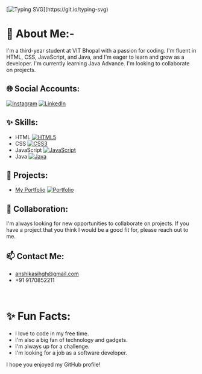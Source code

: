 [![Typing SVG](https://readme-typing-svg.demolab.com?font=Lora&pause=1000&width=435&lines=Hey....sup?👋,I'm..Anshika!)](https://git.io/typing-svg)


# 💫 About Me:- 
I'm a third-year student at VIT Bhopal with a passion for coding. I'm fluent in HTML, CSS, JavaScript, and Java, and I'm eager to learn and grow as a developer. I'm currently learning Java Advance. I'm looking to collaborate on projects.

## 🌐 Social Accounts:
[![Instagram](https://img.shields.io/badge/Instagram-%23E4405F.svg?logo=Instagram&logoColor=white)](https://www.instagram.com/aaaaanshikkkkkaa/) [![LinkedIn](https://img.shields.io/badge/LinkedIn-%230077B5.svg?logo=linkedin&logoColor=white)](https://www.linkedin.com/in/anshika-singh-kaush911/)

## ✨ Skills:
* HTML
[![HTML5](https://img.shields.io/badge/HTML5-E34F2C.svg?style=flat-square&logo=HTML5)](https://html5.org/)
* CSS
[![CSS3](https://img.shields.io/badge/CSS3-1572B6.svg?style=flat-square&logo=CSS3)](https://www.w3schools.com/css/)
* JavaScript
[![JavaScript](https://img.shields.io/badge/JavaScript-F7DF1E.svg?style=flat-square&logo=JavaScript)](https://developer.mozilla.org/en-US/docs/Web/JavaScript)
* Java
[![Java](https://img.shields.io/badge/Java-ED8B00.svg?style=flat-square&logo=Java)](https://www.java.com/en/)

## 🔗 Projects:
* [My Portfolio]([https://github.com/anshika119]/)
[![Portfolio](https://img.shields.io/badge/Portfolio-000?style=flat-square)](https://anshikasingh.github.io/)

## 🤝 Collaboration:
I'm always looking for new opportunities to collaborate on projects. If you have a project that you think I would be a good fit for, please reach out to me.

## 📫 Contact Me:
* anshikasihgh@gmail.com
* +91 9170852211

<br>

# ✨ Fun Facts:
* I love to code in my free time.
* I'm also a big fan of technology and gadgets.
* I'm always up for a challenge.
* I'm looking for a job as a software developer.

I hope you enjoyed my GitHub profile!
